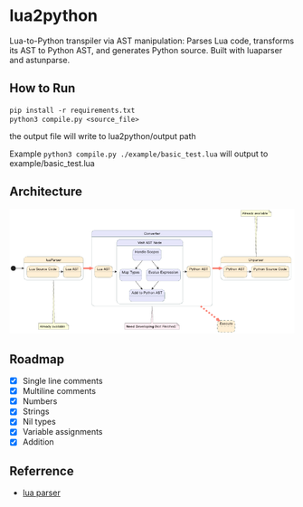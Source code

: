 # lua2python
Lua-to-Python transpiler via AST manipulation: Parses Lua code, transforms its AST to Python AST, and generates Python source. Built with luaparser and astunparse.



## How to Run

```shell
pip install -r requirements.txt
python3 compile.py <source_file>
```
the output file will write to lua2python/output path

Example `python3 compile.py ./example/basic_test.lua` will output to example/basic_test.lua

## Architecture

![image](./Image/image.png)

## Roadmap

- [x] Single line comments
- [x] Multiline comments
- [x] Numbers
- [x] Strings
- [x] Nil types
- [x] Variable assignments
- [x] Addition

## Referrence

- [lua parser](https://github.com/boolangery/py-lua-parser)